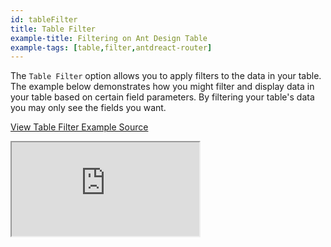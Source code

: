 ```yaml
---
id: tableFilter
title: Table Filter
example-title: Filtering on Ant Design Table
example-tags: [table,filter,antdreact-router]
---
```


The `Table Filter` option allows you to apply filters to the data in your table. The example below demonstrates how you might filter and display data in your table based on certain field parameters.
By filtering your table's data you may only see the fields you want.

[View Table Filter Example Source](https://github.com/refinedev/refine/tree/master/examples/table/antd/tableFilter)

<iframe loading="lazy" src="https://stackblitz.com/github/refinedev/refine/tree/master/examples/table/antd/tableFilter?embed=1&view=preview&theme=dark&preset=node&ctl=1"
    style={{width: "100%", height:"80vh", border: "0px", borderRadius: "8px", overflow:"hidden"}}
    title="refine-table-filter-example"
></iframe>
